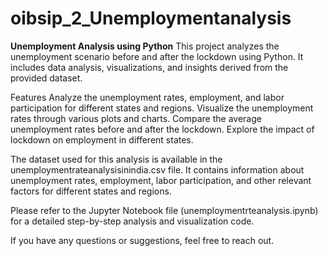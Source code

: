 # oibsip_2_Unemploymentanalysis
**Unemployment Analysis using Python**
This project analyzes the unemployment scenario before and after the lockdown using Python. It includes data analysis, visualizations, and insights derived from the provided dataset.

Features
Analyze the unemployment rates, employment, and labor participation for different states and regions.
Visualize the unemployment rates through various plots and charts.
Compare the average unemployment rates before and after the lockdown.
Explore the impact of lockdown on employment in different states.

The dataset used for this analysis is available in the unemploymentrateanalysisinindia.csv file. It contains information about unemployment rates, employment, labor participation, and other relevant factors for different states and regions.


Please refer to the Jupyter Notebook file (unemploymentrteanalysis.ipynb) for a detailed step-by-step analysis and visualization code.

If you have any questions or suggestions, feel free to reach out.
